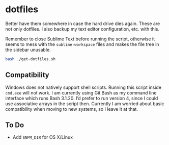 # dotfiles

Better have them somewhere in case the hard drive dies again. These are not only dotfiles. I also backup my text editor configuration, etc. with this.

Remember to close Sublime Text before running the script, otherwise it seems to mess with the `sublime-workspace` files and makes the file tree in the sidebar unusable.

```bash
bash ./get-dotfiles.sh
```

## Compatibility

Windows does not natively support shell scripts. Running this script inside `cmd.exe` will not work. I am currently using Git Bash as my command line interface which runs Bash 3.1.20. I’d prefer to run version 4, since I could use associative arrays in the script then. Currently I am worried about basic compatibility when moving to new systems, so I leave it at that.

## To Do

- Add `$NPM_DIR` for OS X/Linux
